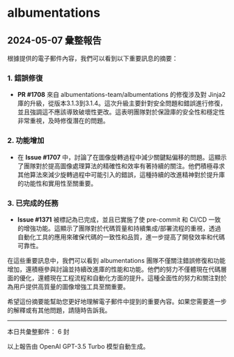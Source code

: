 # albumentations

## 2024-05-07 彙整報告

根據提供的電子郵件內容，我們可以看到以下重要訊息的摘要：



### 1. 錯誤修復

- **PR #1708** 來自 albumentations-team/albumentations 的修復涉及對 Jinja2 庫的升級，從版本3.1.3到3.1.4。這次升級主要針對安全問題和錯誤進行修復，並且強調這不應該導致破壞性更改。這表明團隊對於保證庫的安全性和穩定性非常重視，及時修復潛在的問題。



### 2. 功能增加

- 在 **Issue #1707** 中，討論了在圖像旋轉過程中減少關鍵點偏移的問題。這顯示了團隊對於提高圖像處理算法的精確性和效率有著持續的關注。他們積極尋求其他算法來減少旋轉過程中可能引入的錯誤，這種持續的改進精神對於提升庫的功能性和實用性至關重要。



### 3. 已完成的任務

- **Issue #1371** 被標記為已完成，並且已實施了使 pre-commit 和 CI/CD 一致的增強功能。這顯示了團隊對於代碼質量和持續集成/部署流程的重視，透過自動化工具的應用來確保代碼的一致性和品質，進一步提高了開發效率和代碼可靠性。



在這些重要訊息中，我們可以看到 albumentations 團隊不僅關注錯誤修復和功能增加，還積極參與討論並持續改進庫的性能和功能。他們的努力不僅體現在代碼層面的優化，還體現在工程流程和自動化方面的提升。這種全面性的努力和關注對於為用戶提供高質量的圖像增強工具至關重要。



希望這份摘要能幫助您更好地理解電子郵件中提到的重要內容。如果您需要進一步的解釋或有其他問題，請隨時告訴我。



---



本日共彙整郵件： 6 封



以上報告由 OpenAI GPT-3.5 Turbo 模型自動生成。